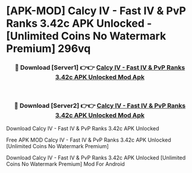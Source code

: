 # [APK-MOD] Calcy IV - Fast IV & PvP Ranks 3.42c APK Unlocked - [Unlimited Coins No Watermark Premium] 296vq



<div align="center">
<h3>🔴 Download [Server1] 👉👉 <a href="https://momento.my/?title=Calcy_IV_-_Fast_IV_&_PvP_Ranks_3.42c_APK_Unlocked">Calcy IV - Fast IV & PvP Ranks 3.42c APK Unlocked Mod Apk</a></h3><br>

<h3>🔴 Download [Server2] 👉👉 <a href="https://momento.my/?title=Calcy_IV_-_Fast_IV_&_PvP_Ranks_3.42c_APK_Unlocked">Calcy IV - Fast IV & PvP Ranks 3.42c APK Unlocked Mod Apk</a></h3>
</div>



Download Calcy IV - Fast IV & PvP Ranks 3.42c APK Unlocked 

Free APK MOD Calcy IV - Fast IV & PvP Ranks 3.42c APK Unlocked [Unlimited Coins No Watermark Premium]

Download Calcy IV - Fast IV & PvP Ranks 3.42c APK Unlocked [Unlimited Coins No Watermark Premium] Mod For Android
